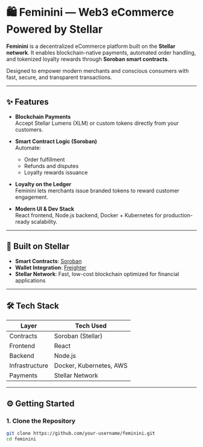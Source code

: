 # 🛍️ Feminini — Web3 eCommerce Powered by Stellar

**Feminini** is a decentralized eCommerce platform built on the **Stellar network**. It enables blockchain-native payments, automated order handling, and tokenized loyalty rewards through **Soroban smart contracts**.

Designed to empower modern merchants and conscious consumers with fast, secure, and transparent transactions.

---

## ✨ Features

- **Blockchain Payments**  
  Accept Stellar Lumens (XLM) or custom tokens directly from your customers.
  
- **Smart Contract Logic (Soroban)**  
  Automate:
  - Order fulfillment
  - Refunds and disputes
  - Loyalty rewards issuance

- **Loyalty on the Ledger**  
  Feminini lets merchants issue branded tokens to reward customer engagement.

- **Modern UI & Dev Stack**  
  React frontend, Node.js backend, Docker + Kubernetes for production-ready scalability.

---

## 🔗 Built on Stellar

- **Smart Contracts**: [Soroban](https://soroban.stellar.org/)  
- **Wallet Integration**: [Freighter](https://www.freighter.app/)  
- **Stellar Network**: Fast, low-cost blockchain optimized for financial applications

---

## 🛠 Tech Stack

| Layer         | Tech Used                      |
|---------------|-------------------------------|
| Contracts     | Soroban (Stellar)              |
| Frontend      | React                          |
| Backend       | Node.js                        |
| Infrastructure| Docker, Kubernetes, AWS        |
| Payments      | Stellar Network                |

---

## ⚙️ Getting Started

### 1. Clone the Repository

```bash
git clone https://github.com/your-username/feminini.git
cd feminini
